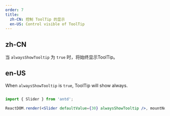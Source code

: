 ```yaml
---
order: 7
title:
  zh-CN: 控制 ToolTip 的显示
  en-US: Control visible of ToolTip
---
```


## zh-CN

当 `alwaysShowTooltip` 为 `true` 时，将始终显示ToolTip。

## en-US

When `alwaysShowTooltip` is `true`, ToolTip will show always.


 ````jsx

import { Slider } from 'antd';

ReactDOM.render(<Slider defaultValue={30} alwaysShowTooltip />, mountNode);

````

